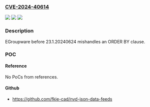 ### [CVE-2024-40614](https://cve.mitre.org/cgi-bin/cvename.cgi?name=CVE-2024-40614)
![](https://img.shields.io/static/v1?label=Product&message=n%2Fa&color=blue)
![](https://img.shields.io/static/v1?label=Version&message=n%2Fa&color=blue)
![](https://img.shields.io/static/v1?label=Vulnerability&message=n%2Fa&color=brighgreen)

### Description

EGroupware before 23.1.20240624 mishandles an ORDER BY clause.

### POC

#### Reference
No PoCs from references.

#### Github
- https://github.com/fkie-cad/nvd-json-data-feeds


